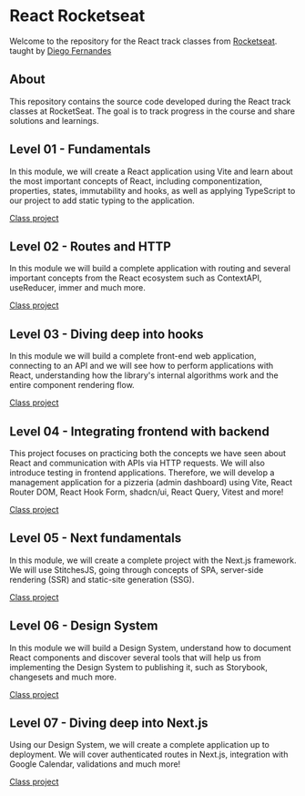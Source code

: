 # React Rocketseat

Welcome to the repository for the React track classes from [Rocketseat](https://www.rocketseat.com.br/). taught by [Diego Fernandes](https://github.com/diego3g)

## About

This repository contains the source code developed during the React track classes at RocketSeat. The goal is to track progress in the course and share solutions and learnings.

## Level 01 - Fundamentals

In this module, we will create a React application using Vite and learn about the most important concepts of React, including componentization, properties, states, immutability and hooks, as well as applying TypeScript to our project to add static typing to the application.

[Class project](01-fundamentals/ignite-feed/)

## Level 02 - Routes and HTTP

In this module we will build a complete application with routing and several important concepts from the React ecosystem such as ContextAPI, useReducer, immer and much more.

[Class project](02-diving-deep-into-hooks/ignite-timer/)

## Level 03 - Diving deep into hooks

In this module we will build a complete front-end web application, connecting to an API and we will see how to perform applications with React, understanding how the library's internal algorithms work and the entire component rendering flow.

[Class project](03-http-and-performance/dt-money/)

## Level 04 - Integrating frontend with backend

This project focuses on practicing both the concepts we have seen about React and communication with APIs via HTTP requests. We will also introduce testing in frontend applications. Therefore, we will develop a management application for a pizzeria (admin dashboard) using Vite, React Router DOM, React Hook Form, shadcn/ui, React Query, Vitest and more!

[Class project](04-integrating-frontend-with-backend/pizzashop-web/)

## Level 05 - Next fundamentals

In this module, we will create a complete project with the Next.js framework. We will use StitchesJS, going through concepts of SPA, server-side rendering (SSR) and static-site generation (SSG).

[Class project](05-next-fundamentals/ignite-shop/)

## Level 06 - Design System

In this module we will build a Design System, understand how to document React components and discover several tools that will help us from implementing the Design System to publishing it, such as Storybook, changesets and much more.

[Class project](level-six/)

## Level 07 - Diving deep into Next.js

Using our Design System, we will create a complete application up to deployment. We will cover authenticated routes in Next.js, integration with Google Calendar, validations and much more!

[Class project](https://github.com/evertonprdo/ignite-call)
